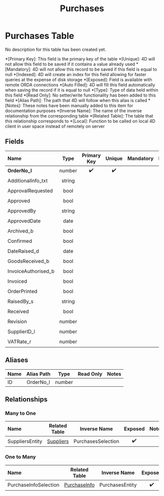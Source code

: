 ﻿---
layout: default
title: Purchases
parent: Tables
---
# Purchases Table
No description for this table has been created yet.

*[Primary Key]: This field is the primary key of the table
*[Unique]: 4D will not allow this field to be saved if it contains a value already used
*[Mandatory]: 4D will not allow this record to be saved if this field is equal to null
*[Indexed]: 4D will create an index for this field allowing for faster queries at the expense of disk storage
*[Exposed]: Field is available with remote ORDA connections
*[Auto Filled]: 4D will fill this field automatically when saving the record if it is equal to null
*[Type]: Type of data held within this field
*[Read Only]: No setter/write functionality has been added to this field
*[Alias Path]: The path that 4D will follow when this alias is called
*[Notes]: These notes have been manually added to this item for documentation purposes
*[Inverse Name]: The name of the inverse relationship from the corresponding table
*[Related Table]: The table that this relationship corresponds to
*[Local]: Function to be called on local 4D client in user space instead of remotely on server
## Fields

|Name|Type|Primary Key|Unique|Mandatory|Indexed|Exposed|Auto Filled|Notes|
|:---|:---:|:---:|:---:|:---:|:---:|:---:|:---:|:---:|
|**OrderNo_l**|number|✔️|✔️||✔️|✔️|✔️||
|AdditionalInfo_txt|string|||||✔️|||
|ApprovalRequested|bool|||||✔️|||
|Approved|bool|||||✔️|||
|ApprovedBy|string|||||✔️|||
|ApprovedDate|date|||||✔️|||
|Archived_b|bool||||✔️|✔️|||
|Confirmed|bool|||||✔️|||
|DateRaised_d|date|||||✔️|||
|GoodsReceived_b|bool|||||✔️|||
|InvoiceAuthorised_b|bool|||||✔️|||
|Invoiced|bool|||||✔️|||
|OrderPrinted|bool|||||✔️|||
|RaisedBy_s|string|||||✔️|||
|Received|bool|||||✔️|||
|Revision|number|||||✔️|||
|SupplierID_l|number||||✔️|✔️|||
|VATRate_r|number|||||✔️|||

## Aliases

|Name|Alias Path|Type|Read Only|Notes|
|:---|:---:|:---:|:---:|:---:|
|ID|OrderNo_l|number|||

## Relationships
### Many to One

|Name|Related Table|Inverse Name|Exposed|Notes|
|:---|:---:|:---:|:---:|:---:|
|SuppliersEntity|[Suppliers](Suppliers.md)|PurchasesSelection|✔️||

### One to Many

|Name|Related Table|Inverse Name|Exposed|Notes|
|:---|:---:|:---:|:---:|:---:|
|PurchaseInfoSelection|[PurchaseInfo](PurchaseInfo.md)|PurchasesEntity|✔️||